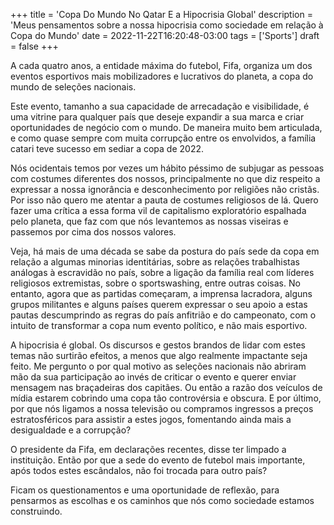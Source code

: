 +++
title = 'Copa Do Mundo No Qatar E a Hipocrisia Global'
description = 'Meus pensamentos sobre a nossa hipocrisia como sociedade em relação à Copa do Mundo'
date = 2022-11-22T16:20:48-03:00
tags = ['Sports']
draft = false
+++

A cada quatro anos, a entidade máxima do futebol, Fifa, organiza um dos eventos esportivos mais mobilizadores e lucrativos do planeta, a copa do mundo de seleções nacionais.

Este evento, tamanho a sua capacidade de arrecadação e visibilidade, é uma vitrine para qualquer país que deseje expandir a sua marca e criar oportunidades de negócio com o mundo. De maneira muito bem articulada, e como quase sempre com muita corrupção entre os envolvidos, a família catari teve sucesso em sediar a copa de 2022.

Nós ocidentais temos por vezes um hábito péssimo de subjugar as pessoas com costumes diferentes dos nossos, principalmente no que diz respeito a expressar a nossa ignorância e desconhecimento por religiões não cristãs. Por isso não quero me atentar a pauta de costumes religiosos de lá. Quero fazer uma crítica a essa forma vil de capitalismo exploratório espalhada pelo planeta, que faz com que nós levantemos as nossas viseiras e passemos por cima dos nossos valores.

Veja, há mais de uma década se sabe da postura do país sede da copa em relação a algumas minorias identitárias, sobre as relações trabalhistas análogas à escravidão no país, sobre a ligação da família real com líderes religiosos extremistas, sobre o sportswashing, entre outras coisas. No entanto, agora que as partidas começaram, a imprensa lacradora, alguns grupos militantes e alguns países querem expressar o seu apoio a estas pautas descumprindo as regras do país anfitrião e do campeonato, com o intuito de transformar a copa num evento político, e não mais esportivo.

A hipocrisia é global. Os discursos e gestos brandos de lidar com estes temas não surtirão efeitos, a menos que algo realmente impactante seja feito. Me pergunto o por qual motivo as seleções nacionais não abriram mão da sua participação ao invés de criticar o evento e querer enviar mensagem nas braçadeiras dos capitães. Ou então a razão dos veículos de mídia estarem cobrindo uma copa tão controvérsia e obscura. E por último, por que nós ligamos a nossa televisão ou compramos ingressos a preços estratosféricos para assistir a estes jogos, fomentando ainda mais a desigualdade e a corrupção?

O presidente da Fifa, em declarações recentes, disse ter limpado a instituição. Então por que a sede do evento de futebol mais importante, após todos estes escândalos, não foi trocada para outro país?

Ficam os questionamentos e uma oportunidade de reflexão, para pensarmos as escolhas e os caminhos que nós como sociedade estamos construindo.